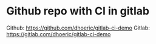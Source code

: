 # Github repo with CI in gitlab
Github: https://github.com/dhoeric/gitlab-ci-demo
Gitlab: https://gitlab.com/dhoeric/gitlab-ci-demo
